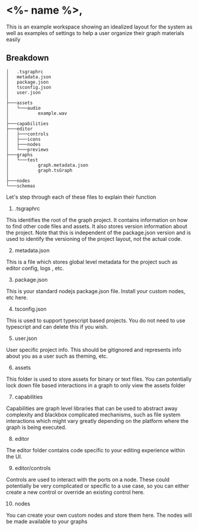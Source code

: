 # <%- name %>,

This is an example workspace showing an idealized layout for the system as well as examples of settings to help a user organize their graph materials easily

## Breakdown

```
│   .tsgraphrc
│   metadata.json
│   package.json
│   tsconfig.json
│   user.json
│
├───assets
│   └───audio
│           example.wav
│
├───capabilities
├───editor
│   ├───controls
│   ├───icons
│   ├───nodes
│   └───previews
├───graphs
│   └───test
│           graph.metadata.json
│           graph.tsGraph
│
├───nodes
└───schemas
```

Let's step through each of these files to explain their function 

1. .tsgraphrc

This identifies the root of the graph project. It contains information on how to find other code files and assets. It also stores version information about the project. Note that this is independent of the package.json version and is used to identify the versioning of the project layout, not the actual code.

2. metadata.json

This is a file which stores global level metadata for the project such as editor config, logs , etc.

3. package.json

This is your standard nodejs package.json file. Install your custom nodes, etc here.

4. tsconfig.json

This is used to support typescript based projects. You do not need to use typescript and can delete this if you wish.

5. user.json

User specific project info. This should be gitignored and represents info about you as a user such as theming, etc.

6. assets

This folder is used to store assets for binary or text files. You can potentially lock down file based interactions in a graph to only view the assets folder

7. capabilities

Capabilities are graph level libraries that can be used to abstract away complexity and blackbox complicated mechanisms, such as file system interactions which might vary greatly depending on the platform where the graph is being executed. 

8. editor

The editor folder contains code specific to your editing experience within the UI. 

9. editor/controls

Controls are used to interact with the ports on a node. These could potentially be very complicated or specific to a use case, so you can either create a new control or override an existing control here.

10. nodes

You can create your own custom nodes and store them here. The nodes will be made available to your graphs

